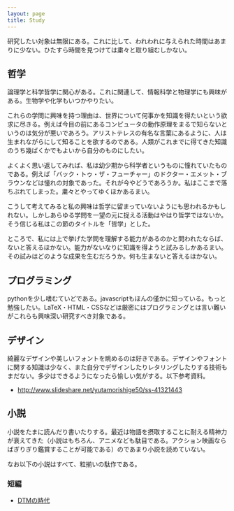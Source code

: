 ```yaml
---
layout: page
title: Study
---
```



研究したい対象は無限にある。これに比して、われわれに与えられた時間はあまりに少ない。ひたすら時間を見つけては粛々と取り組むしかない。


## 哲学
論理学と科学哲学に関心がある。これに関連して、情報科学と物理学にも興味がある。生物学や化学もいつかやりたい。

これらの学問に興味を持つ理由は、世界について何事かを知識を得たいという欲求に尽きる。例えば今目の前にあるコンピュータの動作原理をまるで知らないというのは気分が悪いであろう。アリストテレスの有名な言葉にあるように、人は生まれながらにして知ることを欲するのである。人類がこれまでに得てきた知識のうち幾ばくかでもよいから自分のものにしたい。

よくよく思い返してみれば、私は幼少期から科学者というものに憧れていたものである。例えば「バック・トゥ・ザ・フューチャー」のドクター・エメット・ブラウンなどは憧れの対象であった。それが今やどうであろうか。私はここまで落ちぶれてしまった。粛々とやってゆくほかあるまい。

こうして考えてみると私の興味は哲学に留まっていないようにも思われるかもしれない。しかしあらゆる学問を一望の元に捉える活動はやはり哲学ではないか。そう信じる私はこの節のタイトルを「哲学」とした。

ところで、私には上で挙げた学問を理解する能力があるのかと問われたならば、ないと答えるほかない。能力がないなりに知識を得ようと試みるしかあるまい。その試みはどのような成果を生むだろうか。何も生まないと答えるほかない。


## プログラミング
pythonを少し嗜むていどである。javascriptもほんの僅かに知っている。もっと勉強したい。LaTeX・HTML・CSSなどは厳密にはプログラミングとは言い難いがこれらも興味深い研究すべき対象である。


## デザイン
綺麗なデザインや美しいフォントを眺めるのは好きである。デザインやフォントに関する知識は少なく、また自分でデザインしたりレタリングしたりする技術もまだない。多少はできるようになったら愉しい気がする。以下参考資料。

* <http://www.slideshare.net/yutamorishige50/ss-41321443>


## 小説
小説をたまに読んだり書いたりする。最近は物語を摂取することに耐える精神力が衰えてきた（小説はもちろん、アニメなども駄目である。アクション映画ならばぎりぎり鑑賞することが可能である）のであまり小説を読めていない。

なお以下の小説はすべて、粒揃いの駄作である。

### 短編
* [DTMの時代](dtm-no-zidai)
